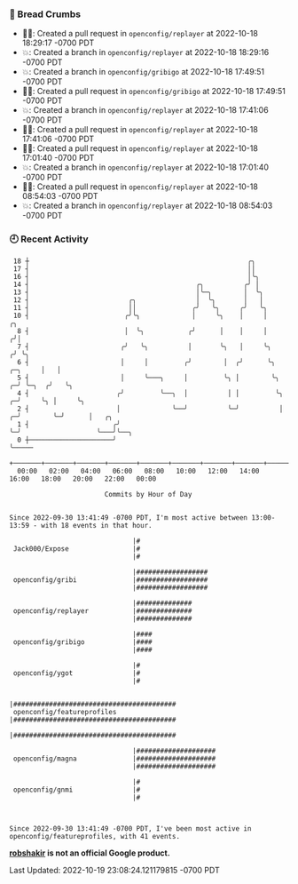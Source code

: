 ### 🍞 Bread Crumbs

 * ✍🏼: Created a pull request in `openconfig/replayer` at 2022-10-18 18:29:17 -0700 PDT
 * 💥: Created a branch in `openconfig/replayer` at 2022-10-18 18:29:16 -0700 PDT
 * 💥: Created a branch in `openconfig/gribigo` at 2022-10-18 17:49:51 -0700 PDT
 * ✍🏼: Created a pull request in `openconfig/gribigo` at 2022-10-18 17:49:51 -0700 PDT
 * 💥: Created a branch in `openconfig/replayer` at 2022-10-18 17:41:06 -0700 PDT
 * ✍🏼: Created a pull request in `openconfig/replayer` at 2022-10-18 17:41:06 -0700 PDT
 * ✍🏼: Created a pull request in `openconfig/replayer` at 2022-10-18 17:01:40 -0700 PDT
 * 💥: Created a branch in `openconfig/replayer` at 2022-10-18 17:01:40 -0700 PDT
 * ✍🏼: Created a pull request in `openconfig/replayer` at 2022-10-18 08:54:03 -0700 PDT
 * 💥: Created a branch in `openconfig/replayer` at 2022-10-18 08:54:03 -0700 PDT

### 🕘 Recent Activity
```
 18 ┼                                                       ╭╮
 17 ┤                                                       ││
 16 ┤                                                       │╰╮
 14 ┤                                          ╭╮          ╭╯ │
 13 ┤                                          │╰─╮        │  ╰╮
 12 ┤                         ╭╮               │  ╰╮       │   │
 11 ┤                         ││              ╭╯   ╰╮     ╭╯   ╰╮
 10 ┤                        ╭╯╰╮             │     ╰╮    │     │                     ╭╮
  8 ┤                        │  ╰╮           ╭╯      │    │     │                    ╭╯│
  7 ┤                       ╭╯   ╰╮          │       ╰╮   │     ╰╮                  ╭╯ ╰╮
  6 ┤                       │     │         ╭╯        │  ╭╯      ╰╮         ╭─╮     │   │
  5 ┤                       │     ╰───╮     │         ╰╮ │        ╰╮      ╭─╯ ╰─╮  ╭╯   ╰╮
  4 ┤                      ╭╯         ╰──╮  │          │ │         ╰╮   ╭─╯     ╰╮ │     ╰╮
  2 ┤                      │             ╰──╯          ╰─╯          │ ╭─╯        ╰─╯      │   ╭╮
  1 ┤                     ╭╯                                        ╰─╯                   ╰───╯╰──╮
  0 ┼─────────────────────╯                                                                       ╰─────
    +───────+───────+───────+───────+───────+───────+───────+───────+───────+───────+───────+───────+────
  00:00   02:00   04:00   06:00   08:00   10:00   12:00   14:00   16:00   18:00   20:00   22:00   00:00   

						Commits by Hour of Day


Since 2022-09-30 13:41:49 -0700 PDT, I'm most active between 13:00-13:59 - with 18 events in that hour.

```



```
                               |#
 Jack000/Expose                |#
                               |#

                               |##################
 openconfig/gribi              |##################
                               |##################

                               |##############
 openconfig/replayer           |##############
                               |##############

                               |####
 openconfig/gribigo            |####
                               |####

                               |#
 openconfig/ygot               |#
                               |#

                               |#########################################
 openconfig/featureprofiles    |#########################################
                               |#########################################

                               |####################
 openconfig/magna              |####################
                               |####################

                               |#
 openconfig/gnmi               |#
                               |#



Since 2022-09-30 13:41:49 -0700 PDT, I've been most active in openconfig/featureprofiles, with 41 events.

```
**[robshakir](mailto:robjs@google.com) is not an official Google product.**  


Last Updated: 2022-10-19 23:08:24.121179815 -0700 PDT
